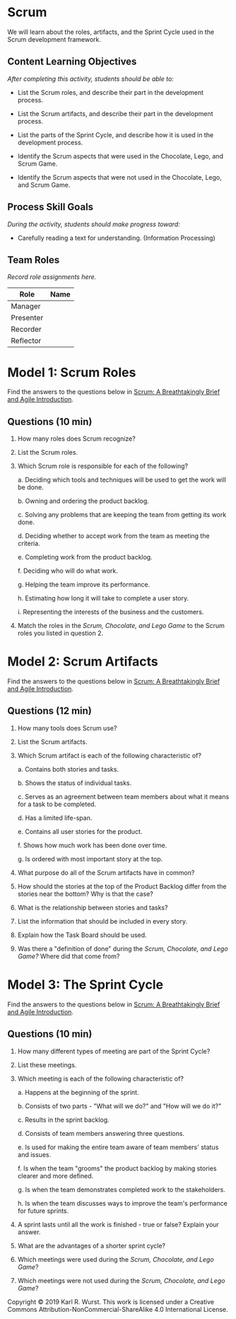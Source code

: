 # Scrum

We will learn about the roles, artifacts, and the Sprint Cycle used in
the Scrum development framework.

Content Learning Objectives
---------------------------

*After completing this activity, students should be able to:*

-   List the Scrum roles, and describe their part in the development process.

-   List the Scrum artifacts, and describe their part in the development process.

-   List the parts of the Sprint Cycle, and describe how it is used in the development process.

-   Identify the Scrum aspects that were used in the Chocolate, Lego, and Scrum Game.

-   Identify the Scrum aspects that were not used in the Chocolate, Lego, and Scrum Game.

Process Skill Goals
-------------------

*During the activity, students should make progress toward:*

-   Carefully reading a text for understanding. (Information Processing)

Team Roles
----------

*Record role assignments here.*

| Role      | Name |
| --------- | ---- |
| Manager   |      |
| Presenter |      |
| Recorder  |      |
| Reflector |      |

Model 1: Scrum Roles
====================

Find the answers to the questions below in [Scrum: A Breathtakingly
Brief and Agile
Introduction](https://www.agilelearninglabs.com/resources/scrum-introduction/).

Questions (10 min)
------------------

1.  How many roles does Scrum recognize?

2.  List the Scrum roles.

3.  Which Scrum role is responsible for each of the following?

    a.  Deciding which tools and techniques will be used to get the work will be done.

    b.  Owning and ordering the product backlog.

    c.  Solving any problems that are keeping the team from getting its work done.

    d.  Deciding whether to accept work from the team as meeting the criteria.

    e.  Completing work from the product backlog.

    f.  Deciding who will do what work.

    g.  Helping the team improve its performance.

    h.  Estimating how long it will take to complete a user story.

    i.  Representing the interests of the business and the customers.

4.  Match the roles in the *Scrum, Chocolate, and Lego Game* to the Scrum roles you listed in question 2.

Model 2: Scrum Artifacts
========================

Find the answers to the questions below in [Scrum: A Breathtakingly
Brief and Agile
Introduction](https://www.agilelearninglabs.com/resources/scrum-introduction/).

Questions (12 min)
------------------

1.  How many tools does Scrum use?

2.  List the Scrum artifacts.

3.  Which Scrum artifact is each of the following characteristic of?

    a.  Contains both stories and tasks.

    b.  Shows the status of individual tasks.

    c.  Serves as an agreement between team members about what it means for a task to be completed.

    d.  Has a limited life-span.

    e.  Contains all user stories for the product.

    f.  Shows how much work has been done over time.

    g.  Is ordered with most important story at the top.

4.  What purpose do all of the Scrum artifacts have in common?

5.  How should the stories at the top of the Product Backlog differ from the stories near the bottom? Why is that the case?

6.  What is the relationship between stories and tasks?

7.  List the information that should be included in every story.

8.  Explain how the Task Board should be used.

9.  Was there a "definition of done" during the *Scrum, Chocolate, and Lego Game?* Where did that come from?

Model 3: The Sprint Cycle
=========================

Find the answers to the questions below in [Scrum: A Breathtakingly
Brief and Agile
Introduction](https://www.agilelearninglabs.com/resources/scrum-introduction/).

Questions (10 min)
------------------

1.  How many different types of meeting are part of the Sprint Cycle?

2.  List these meetings.

3.  Which meeting is each of the following characteristic of?

    a.  Happens at the beginning of the sprint.

    b.  Consists of two parts - "What will we do?" and "How will we do it?"

    c.  Results in the sprint backlog.

    d.  Consists of team members answering three questions.

    e.  Is used for making the entire team aware of team members' status and issues.

    f.  Is when the team "grooms" the product backlog by making stories clearer and more defined.

    g.  Is when the team demonstrates completed work to the stakeholders.

    h.  Is when the team discusses ways to improve the team's performance for future sprints.

4.  A sprint lasts until all the work is finished - true or false? Explain your answer.

5.  What are the advantages of a shorter sprint cycle?

6.  Which meetings were used during the *Scrum, Chocolate, and Lego Game*?

7.  Which meetings were not used during the *Scrum, Chocolate, and Lego Game*?

Copyright © 2019 Karl R. Wurst. This work
is licensed under a Creative Commons
Attribution-NonCommercial-ShareAlike 4.0 International License.
